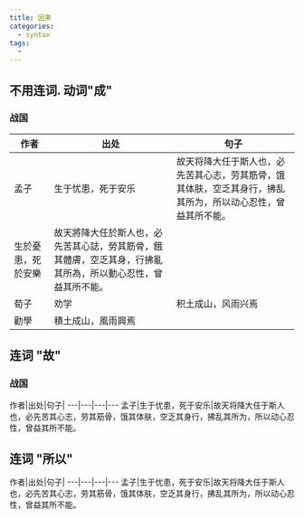 ```yaml
---
title: 因果
categories:
  - syntax
tags:
  -
---
```

<!-- more -->

## 不用连词. 动词"成"
### 战国

作者|出处|句子|
---|---|---
孟子|生于忧患，死于安乐|故天将降大任于斯人也，必先苦其心志，劳其筋骨，饿其体肤，空乏其身行，拂乱其所为，所以动心忍性，曾益其所不能。
 |生於憂患，死於安樂|故天將降大任於斯人也，必先苦其心誌，勞其筋骨，餓其體膚，空乏其身，行拂亂其所為，所以動心忍性，曾益其所不能。
荀子|劝学|积土成山，风雨兴焉
 |勸學|積土成山，風雨興焉

## 连词 "故"
### 战国
作者|出处|句子|
---|---|---|---
孟子|生于忧患，死于安乐|故天将降大任于斯人也，必先苦其心志，劳其筋骨，饿其体肤，空乏其身行，拂乱其所为，所以动心忍性，曾益其所不能。

## 连词 "所以"
作者|出处|句子|
---|---|---|---
孟子|生于忧患，死于安乐|故天将降大任于斯人也，必先苦其心志，劳其筋骨，饿其体肤，空乏其身行，拂乱其所为，所以动心忍性，曾益其所不能。
